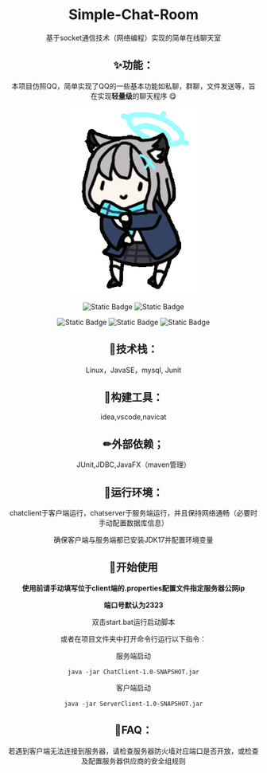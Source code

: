 <h1 align="center">Simple-Chat-Room</h1>

<p align="center">基于socket通信技术（网络编程）实现的简单在线聊天室</p>

<div align="center">

## ✨功能：

本项目仿照QQ，简单实现了QQ的一些基本功能如私聊，群聊，文件发送等，旨在实现**轻量级**的聊天程序 😋


![show](https://github.com/Torchman005/Simple-chat-room/blob/main/show.gif)



![Static Badge](https://img.shields.io/badge/Language-Java-orange?style=plastic)
![Static Badge](https://img.shields.io/badge/Language-SQL-blue?style=plastic)

![Static Badge](https://img.shields.io/badge/API-javafx-purple?style=plastic)
![Static Badge](https://img.shields.io/badge/API-Junit-green?style=plastic)
![Static Badge](https://img.shields.io/badge/API-JDBC-yellow?style=plastic)



## 🎉技术栈：

Linux，JavaSE，mysql, Junit

## 🔧构建工具：

idea,vscode,navicat

## ✏外部依赖；

JUnit,JDBC,JavaFX（maven管理）

## 📌运行环境：

chatclient于客户端运行，chatserver于服务端运行，并且保持网络通畅（必要时手动配置数据库信息）

确保客户端与服务端都已安装JDK17并配置环境变量

## 🔑开始使用

**使用前请手动填写位于client端的.properties配置文件指定服务器公网ip**

**端口号默认为2323**

双击start.bat运行启动脚本

或者在项目文件夹中打开命令行运行以下指令：

服务端启动

```shell
java -jar ChatClient-1.0-SNAPSHOT.jar
```

客户端启动

```
java -jar ServerClient-1.0-SNAPSHOT.jar
```


## 🔔FAQ：

若遇到客户端无法连接到服务器，请检查服务器防火墙对应端口是否开放，或检查及配置服务器供应商的安全组规则
